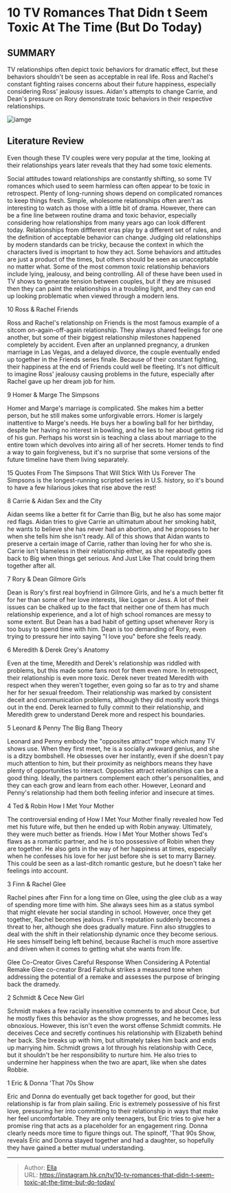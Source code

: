 # 10 TV Romances That Didn t Seem Toxic At The Time (But Do Today)


## SUMMARY 


 TV relationships often depict toxic behaviors for dramatic effect, but these behaviors shouldn&#39;t be seen as acceptable in real life. 
 Ross and Rachel&#39;s constant fighting raises concerns about their future happiness, especially considering Ross&#39; jealousy issues. 
 Aidan&#39;s attempts to change Carrie, and Dean&#39;s pressure on Rory demonstrate toxic behaviors in their respective relationships. 

![iamge](https://static1.srcdn.com/wordpress/wp-content/uploads/2024/01/rachel-rory-dean-peyton-lucas-toxic-romances.jpg)

## Literature Review

Even though these TV couples were very popular at the time, looking at their relationships years later reveals that they had some toxic elements. 




Social attitudes toward relationships are constantly shifting, so some TV romances which used to seem harmless can often appear to be toxic in retrospect. Plenty of long-running shows depend on complicated romances to keep things fresh. Simple, wholesome relationships often aren&#39;t as interesting to watch as those with a little bit of drama. However, there can be a fine line between routine drama and toxic behavior, especially considering how relationships from many years ago can look different today. Relationships from diffferent eras play by a different set of rules, and the definition of acceptable behavior can change.
Judging old relationships by modern standards can be tricky, because the context in which the characters lived is imoprtant to how they act. Some behaviors and attitudes are just a product of the times, but others should be seen as unacceptable no matter what. Some of the most common toxic relationship behaviors include lying, jealousy, and being controlling. All of these have been used in TV shows to generate tension between couples, but if they are misused then they can paint the relationships in a troubling light, and they can end up looking problematic when viewed through a modern lens.









 








 10  Ross &amp; Rachel 
Friends


 







Ross and Rachel&#39;s relationship on Friends is the most famous example of a sitcom on-again-off-again relationship. They always shared feelings for one another, but some of their biggest relationship milestones happened completely by accident. Even after an unplanned pregnancy, a drunken marriage in Las Vegas, and a delayed divorce, the couple eventually ended up together in the Friends series finale. Because of their constant fighting, their happiness at the end of Friends could well be fleeting. It&#39;s not difficult to imagine Ross&#39; jealousy causing problems in the future, especially after Rachel gave up her dream job for him.





 9  Homer &amp; Marge 
The Simpsons
        

Homer and Marge&#39;s marriage is complicated. She makes him a better person, but he still makes some unforgivable errors. Homer is largely inattentive to Marge&#39;s needs. He buys her a bowling ball for her birthday, despite her having no interest in bowling, and he lies to her about getting rid of his gun. Perhaps his worst sin is teaching a class about marriage to the entire town which devolves into airing all of her secrets. Homer tends to find a way to gain forgiveness, but it&#39;s no surprise that some versions of the future timeline have them living separately.
            
 
 15 Quotes From The Simpsons That Will Stick With Us Forever 
The Simpsons is the longest-running scripted series in U.S. history, so it&#39;s bound to have a few hilarious jokes that rise above the rest!








 8  Carrie &amp; Aidan 
Sex and the City
        

Aidan seems like a better fit for Carrie than Big, but he also has some major red flags. Aidan tries to give Carrie an ultimatum about her smoking habit, he wants to believe she has never had an abortion, and he proposes to her when she tells him she isn&#39;t ready. All of this shows that Aidan wants to preserve a certain image of Carrie, rather than loving her for who she is. Carrie isn&#39;t blameless in their relationship either, as she repeatedly goes back to Big when things get serious. And Just Like That could bring them together after all.





 7  Rory &amp; Dean 
Gilmore Girls
        

Dean is Rory&#39;s first real boyfriend in Gilmore Girls, and he&#39;s a much better fit for her than some of her love interests, like Logan or Jess. A lot of their issues can be chalked up to the fact that neither one of them has much relationship experience, and a lot of high school romances are messy to some extent. But Dean has a bad habit of getting upset whenever Rory is too busy to spend time with him. Dean is too demanding of Rory, even trying to pressure her into saying &#34;I love you&#34; before she feels ready.





 6  Meredith &amp; Derek 
Grey&#39;s Anatomy
        

Even at the time, Meredith and Derek&#39;s relationship was riddled with problems, but this made some fans root for them even more. In retrospect, their relationship is even more toxic. Derek never treated Meredith with respect when they weren&#39;t together, even going so far as to try and shame her for her sexual freedom. Their relationship was marked by consistent deceit and communication problems, although they did mostly work things out in the end. Derek learned to fully commit to their relationship, and Meredith grew to understand Derek more and respect his boundaries.





 5  Leonard &amp; Penny 
The Big Bang Theory
        

Leonard and Penny embody the &#34;opposites attract&#34; trope which many TV shows use. When they first meet, he is a socially awkward genius, and she is a ditzy bombshell. He obsesses over her instantly, even if she doesn&#39;t pay much attention to him, but their proximity as neighbors means they have plenty of opportunities to interact. Opposites attract relationships can be a good thing. Ideally, the partners complement each other&#39;s personalities, and they can each grow and learn from each other. However, Leonard and Penny&#39;s relationship had them both feeling inferior and insecure at times.





 4  Ted &amp; Robin 
How I Met Your Mother


 







The controversial ending of How I Met Your Mother finally revealed how Ted met his future wife, but then he ended up with Robin anyway. Ultimately, they were much better as friends. How I Met Your Mother shows Ted&#39;s flaws as a romantic partner, and he is too possessive of Robin when they are together. He also gets in the way of her happiness at times, especially when he confesses his love for her just before she is set to marry Barney. This could be seen as a last-ditch romantic gesture, but he doesn&#39;t take her feelings into account.





 3  Finn &amp; Rachel 
Glee
        

Rachel pines after Finn for a long time on Glee, using the glee club as a way of spending more time with him. She always sees him as a status symbol that might elevate her social standing in school. However, once they get together, Rachel becomes jealous. Finn&#39;s reputation suddenly becomes a threat to her, although she does gradually mature. Finn also struggles to deal with the shift in their relationship dynamic once they become serious. He sees himself being left behind, because Rachel is much more assertive and driven when it comes to getting what she wants from life.
            
 
 Glee Co-Creator Gives Careful Response When Considering A Potential Remake 
Glee co-creator Brad Falchuk strikes a measured tone when addressing the potential of a remake and assesses the purpose of bringing back the dramedy.








 2  Schmidt &amp; Cece 
New Girl
        

Schmidt makes a few racially insensitive comments to and about Cece, but he mostly fixes this behavior as the show progresses, and he becomes less obnoxious. However, this isn&#39;t even the worst offense Schmidt commits. He deceives Cece and secretly continues his relationship with Elizabeth behind her back. She breaks up with him, but ultimately takes him back and ends up marrying him. Schmidt grows a lot through his relationship with Cece, but it shouldn&#39;t be her responsibility to nurture him. He also tries to undermine her happiness when the two are apart, like when she dates Robbie.





 1  Eric &amp; Donna 
&#39;That 70s Show


 







Eric and Donna do eventually get back together for good, but their relationship is far from plain sailing. Eric is extremely possessive of his first love, pressuring her into committing to their relationship in ways that make her feel uncomfortable. They are only teenagers, but Eric tries to give her a promise ring that acts as a placeholder for an engagement ring. Donna clearly needs more time to figure things out. The spinoff, &#39;That 90s Show, reveals Eric and Donna stayed together and had a daughter, so hopefully they have gained a better mutual understanding.


---

> Author: [Ella](https://instagram.hk.cn/)  
> URL: https://instagram.hk.cn/tv/10-tv-romances-that-didn-t-seem-toxic-at-the-time-but-do-today/  

